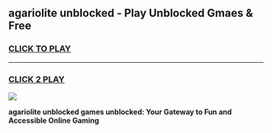 
## agariolite unblocked - Play Unblocked Gmaes & Free
<h3>
<a href="https://news.freeplayer.one?title=agariolite_unblocked&ref=23F">CLICK TO PLAY</a></h3>
<hr>

<h3>
<a href="https://news.freeplayer.one?title=agariolite_unblocked&ref=23F">CLICK 2 PLAY</a>
  
</h3>

<a href="https://news.freeplayer.one?title=agariolite_unblocked&ref=23F/"><img src="https://clearcache.store/games.png"></a>


**agariolite unblocked games unblocked: Your Gateway to Fun and Accessible Online Gaming**
